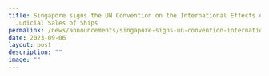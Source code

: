 ```yaml
---
title: Singapore signs the UN Convention on the International Effects of
  Judicial Sales of Ships
permalink: /news/announcements/singapore-signs-un-convention-international-effects-of-judicial-sales-of-ships/
date: 2023-09-06
layout: post
description: ""
image: ""
---
```

